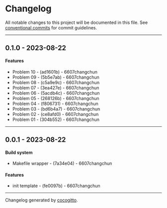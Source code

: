 # Changelog
All notable changes to this project will be documented in this file. See [conventional commits](https://www.conventionalcommits.org/) for commit guidelines.

- - -
## 0.1.0 - 2023-08-22
#### Features
- Problem 10 - (ad1601b) - 6607changchun
- Problem 09 - (5b5e7ab) - 6607changchun
- Problem 08 - (c5a9e9c) - 6607changchun
- Problem 07 - (3ea427e) - 6607changchun
- Problem 06 - (5acdb4c) - 6607changchun
- Problem 05 - (268126b) - 6607changchun
- Problem 04 - (f806731) - 6607changchun
- Problem 03 - (bd6b4a7) - 6607changchun
- Problem 02 - (ce8afd0) - 6607changchun
- Problem 01 - (304b552) - 6607changchun

- - -

## 0.0.1 - 2023-08-22
#### Build system
- Makefile wrapper - (7a34e04) - 6607changchun
#### Features
- init template - (fe0097b) - 6607changchun

- - -

Changelog generated by [cocogitto](https://github.com/cocogitto/cocogitto).